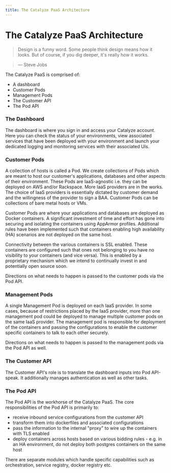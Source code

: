 ```yaml
---
title: The Catalyze PaaS Architecture
---
```


# The Catalyze PaaS Architecture

> Design is a funny word. Some people think design means how it looks. But of course, if you dig deeper, it's really how it works.

> — Steve Jobs


The Catalyze PaaS is comprised of:

* A dashboard
* Customer Pods
* Management Pods
* The Customer API
* The Pod API

### The Dashboard
The dashboard is where you sign in and access your Catalyze account. Here you can check the status of your environments, view associated services that have been deployed with your environment and launch your dedicated logging and monitoring services with their associated UIs.

### Customer Pods
A collection of hosts is called a Pod. We create collections of Pods which are meant to host our customer's applications, databases and other aspects of their environment. These Pods are IaaS-agnostic i.e. they can be deployed on AWS and/or Rackspace. More IaaS providers are in the works. The choice of IaaS providers is essentially dictated by customer demand and the willingness of the provider to sign a BAA. Customer Pods can be collections of bare metal hosts or VMs.

Customer Pods are where your applications and databases are deployed as Docker containers. A significant investment of time and effort has gone into securing and isolating the containers using AppArmor profiles. Additional rules have been implemented such that containers enabling high availability (HA) scenarios are not deployed on the same host.

Connectivity between the various containers is SSL enabled. These containers are configured such that ones not belonging to you have no visibility to your containers (and vice versa). This is enabled by a proprietary mechanism which we intend to continually invest in and potentially open source soon.

Directions on what needs to happen is passed to the customer pods via the Pod API.

### Management Pods
A single Management Pod is deployed on each IaaS provider. In some cases, because of restrictions placed by the IaaS provider, more than one management pod could be deployed to manage multiple customer pods on the same IaaS provider. The management pod is responsible for deployment of the containers and passing the configurations to enable the customer specific containers to talk to each other securely.

Directions on what needs to happen is passed to the management pods via the Pod API as well.

### The Customer API
The Customer API's role is to translate the dashboard inputs into Pod API-speak. It additionally manages authentication as well as other tasks.

### The Pod API
The Pod API is the workhorse of the Catalyze PaaS. The core responsibilities of the Pod API is primarily to:

* receive inbound service configurations from the customer API
* transform them into dockerfiles and associated configurations
* pass the information to the internal "proxy" to wire up the containers with TLS enabled
* deploy containers across hosts based on various bidding rules - e.g. in an HA environment, do not deploy both postgres containers on the same host

There are separate modules which handle specific capabilities such as orchestration, service registry, docker registry etc.

